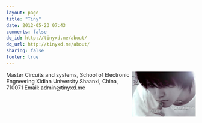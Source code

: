 ```yaml
---
layout: page
title: "Tiny"
date: 2012-05-23 07:43
comments: false
dq_id: http://tinyxd.me/about/
dq_url: http://tinyxd.me/about/
sharing: false
footer: true
---
```

<p>
<img src="/images/my_pic.jpg" align ="right" alt="My photo" width="170" height="120">
Master   
Circuits and systems, School of Electronic Engneering   
Xidian University   
Shaanxi, China, 710071   
Email: admin@tinyxd.me 
</p>

